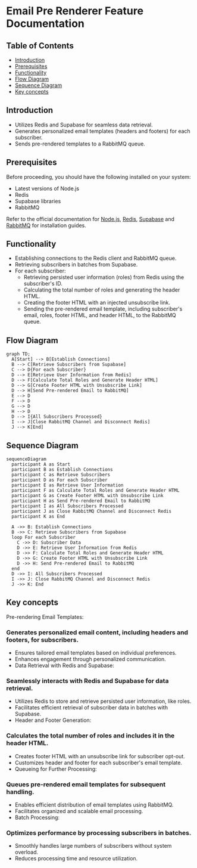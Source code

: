 # Email Pre Renderer Feature Documentation

## Table of Contents

- [Introduction](#introduction)
- [Prerequisites](#prerequisites)
- [Functionality](#functionality)
- [Flow Diagram](#flow-diagram)
- [Sequence Diagram](#sequence-diagram)
- [Key concepts](#key-concepts)

## Introduction

- Utilizes Redis and Supabase for seamless data retrieval.
- Generates personalized email templates (headers and footers) for each subscriber.
- Sends pre-rendered templates to a RabbitMQ queue.

## Prerequisites

Before proceeding, you should have the following installed on your system:

- Latest versions of Node.js
- Redis
- Supabase libraries
- RabbitMQ

Refer to the official documentation for [Node.js](https://nodejs.org/),
[Redis](https://redis.io/),
[Supabase](https://supabase.io/) and
[RabbitMQ](https://www.rabbitmq.com/monitoring.html) for installation guides.

## Functionality

- Establishing connections to the Redis client and RabbitMQ queue.
- Retrieving subscribers in batches from Supabase.
- For each subscriber:
  - Retrieving persisted user information (roles) from Redis using the subscriber's ID.
  - Calculating the total number of roles and generating the header HTML.
  - Creating the footer HTML with an injected unsubscribe link.
  - Sending the pre-rendered email template, including subscriber's email, roles, footer HTML, and header HTML, to the RabbitMQ queue.

## Flow Diagram

```mermaid
graph TD;
  A[Start] --> B[Establish Connections]
  B --> C[Retrieve Subscribers from Supabase]
  C --> D{For each Subscriber}
  D --> E[Retrieve User Information from Redis]
  D --> F[Calculate Total Roles and Generate Header HTML]
  D --> G[Create Footer HTML with Unsubscribe Link]
  D --> H[Send Pre-rendered Email to RabbitMQ]
  E --> D
  F --> D
  G --> D
  H --> D
  D --> I{All Subscribers Processed}
  I --> J[Close RabbitMQ Channel and Disconnect Redis]
  J --> K[End]
```

## Sequence Diagram

```mermaid
sequenceDiagram
  participant A as Start
  participant B as Establish Connections
  participant C as Retrieve Subscribers
  participant D as For each Subscriber
  participant E as Retrieve User Information
  participant F as Calculate Total Roles and Generate Header HTML
  participant G as Create Footer HTML with Unsubscribe Link
  participant H as Send Pre-rendered Email to RabbitMQ
  participant I as All Subscribers Processed
  participant J as Close RabbitMQ Channel and Disconnect Redis
  participant K as End

  A ->> B: Establish Connections
  B ->> C: Retrieve Subscribers from Supabase
  loop For each Subscriber
    C ->> D: Subscriber Data
    D ->> E: Retrieve User Information from Redis
    D ->> F: Calculate Total Roles and Generate Header HTML
    D ->> G: Create Footer HTML with Unsubscribe Link
    D ->> H: Send Pre-rendered Email to RabbitMQ
  end
  D ->> I: All Subscribers Processed
  I ->> J: Close RabbitMQ Channel and Disconnect Redis
  J ->> K: End

```

## Key concepts

Pre-rendering Email Templates:

### Generates personalized email content, including headers and footers, for subscribers.

- Ensures tailored email templates based on individual preferences.
- Enhances engagement through personalized communication.
- Data Retrieval with Redis and Supabase:

### Seamlessly interacts with Redis and Supabase for data retrieval.

- Utilizes Redis to store and retrieve persisted user information, like roles.
- Facilitates efficient retrieval of subscriber data in batches with Supabase.
- Header and Footer Generation:

### Calculates the total number of roles and includes it in the header HTML.

- Creates footer HTML with an unsubscribe link for subscriber opt-out.
- Customizes header and footer for each subscriber's email template.
- Queueing for Further Processing:

### Queues pre-rendered email templates for subsequent handling.

- Enables efficient distribution of email templates using RabbitMQ.
- Facilitates organized and scalable email processing.
- Batch Processing:

### Optimizes performance by processing subscribers in batches.

- Smoothly handles large numbers of subscribers without system overload.
- Reduces processing time and resource utilization.
